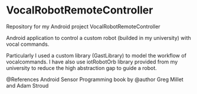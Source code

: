 VocalRobotRemoteController
==========================

Repository for my Android project VocalRobotRemoteController

Android application to control a custom robot (builded in my university) with vocal commands.

Particularly I used a custom library (GastLibrary) to model the workflow of vocalcommands.
I have also use iotRobotOrb library  provided from my university to reduce the high abstraction gap to guide a robot.

@References
Android Sensor Programming book by @author Greg Millet and Adam Stroud
